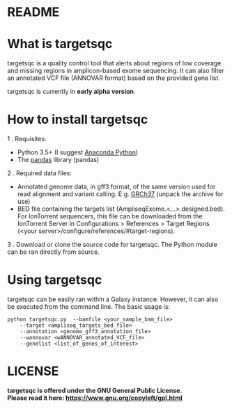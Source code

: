 # README #

# What is targetsqc #

targetsqc is a quality control tool that alerts about regions of low coverage and missing regions in amplicon-based exome sequencing. It can also filter an annotated VCF file (ANNOVAR format) based on the provided gene list.  

targetsqc is currently in **early alpha version**.  


# How to install targetsqc #

1 . Requisites:  

 * Python 3.5+ (I suggest [Anaconda Python](https://www.continuum.io/downloads))  
 * The [pandas](https://pandas.pydata.org/) library (pandas)  
 
2 . Required data files:  
 
 * Annotated genome data, in gff3 format, of the same version used for read alignment and variant calling. E.g. [GRCh37](ftp://ftp.ncbi.nlm.nih.gov/genomes/H_sapiens/GRCh37.p13_interim_annotation/interim_GRCh37.p13_top_level_2017-01-13.gff3.gz) (unpack the archive for use)  
 * BED file containing the targets list (AmpliseqExome.<...>.designed.bed). For IonTorrent sequencers, this file can be downloaded from the IonTorrent Server in Configurations > References > Target Regions (\<your server\>/configure/references/#target-regions).  
  
3 . Download or clone the source code for targetsqc. The Python module can be ran directly from source.  

# Using targetsqc #

targetsqc can be easily ran within a Galaxy instance.
However, it can also be executed from the command line. The basic usage is:  

~~~~
python targetsqc.py  --bamfile <your_sample_bam_file>  
    --target <ampliseq_targets_bed_file>  
    --annotation <genome_gff3_annotation_file>  
    --wannovar <wANNOVAR_annotated_VCF_file>  
    --genelist <list_of_genes_of_interest>  
~~~~



# LICENSE #

**targetsqc is offered under the GNU General Public License.**  
**Please read it here: https://www.gnu.org/copyleft/gpl.html**  

